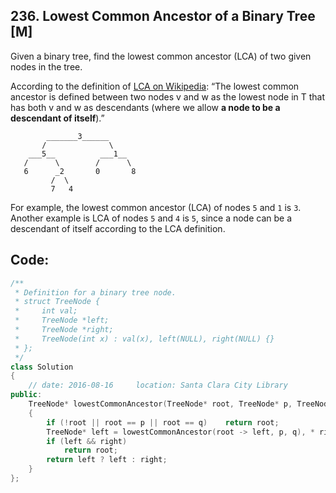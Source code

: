## 236. Lowest Common Ancestor of a Binary Tree [M]
Given a binary tree, find the lowest common ancestor (LCA) of two given nodes in the tree.

According to the definition of [LCA on Wikipedia](https://en.wikipedia.org/wiki/Lowest_common_ancestor): “The lowest common ancestor is defined between two nodes v and w as the lowest node in T that has both v and w as descendants (where we allow **a node to be a descendant of itself**).”
```
        _______3______
       /              \
    ___5__          ___1__
   /      \        /      \
   6      _2       0       8
         /  \
         7   4
```
For example, the lowest common ancestor (LCA) of nodes `5` and `1` is `3`. Another example is LCA of nodes `5` and `4` is `5`, since a node can be a descendant of itself according to the LCA definition.

## Code:
```c++
/**
 * Definition for a binary tree node.
 * struct TreeNode {
 *     int val;
 *     TreeNode *left;
 *     TreeNode *right;
 *     TreeNode(int x) : val(x), left(NULL), right(NULL) {}
 * };
 */
class Solution 
{
    // date: 2016-08-16     location: Santa Clara City Library
public:
    TreeNode* lowestCommonAncestor(TreeNode* root, TreeNode* p, TreeNode* q) 
    {
        if (!root || root == p || root == q)    return root;
        TreeNode* left = lowestCommonAncestor(root -> left, p, q), * right = lowestCommonAncestor(root -> right, p, q);
        if (left && right)
            return root;
        return left ? left : right;
    }
};
```
